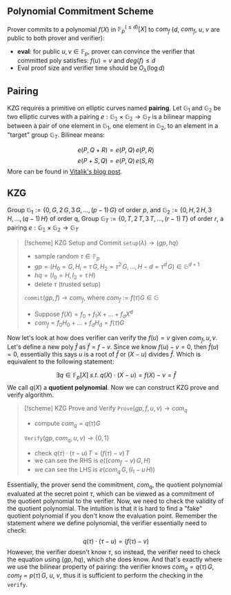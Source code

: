 
## Polynomial Commitment Scheme

Prover commits to a polynomial $f(X)$ in $\mathbb{F}^{(\leq d)}_p[X]$  to $com_f$ ($d$, $com_f$, $u$, $v$ are public to both prover and verifier):
- **eval**: for public $u,v \in \mathbb{F}_p$, prover can convince the verifier that committed poly satisfies:
	$f(u) = v$ and $deg(f)\leq d$
- Eval proof size and verifier time should be $O_{\lambda}(\log d)$

## Pairing 

KZG requires a primitive on elliptic curves named **pairing**. Let $\mathbb{G}_1$ and $\mathbb{G_2}$ be two elliptic curves with a pairing $e: \mathbb{G_1} \times \mathbb{G_2} \rightarrow \mathbb{G}_T$ is a bilinear mapping between a pair of one element in $\mathbb{G}_1$, one element in $\mathbb{G}_2$, to an element in a "target" group $\mathbb{G}_T$. Bilinear means:

$$ e(P, Q+R) = e(P, Q) \, e(P, R)$$$$e(P+S, Q) = e(P, Q) \, e(S, R) $$
More can be found in [Vitalik's blog post](https://vitalik.ca/general/2017/01/14/exploring_ecp.html).

## KZG 

Group $\mathbb{G}_1 :=\{ 0, G, 2\,G, 3\,G, \ldots, (p-1)\,G\}$ of order $p$, and $\mathbb{G}_2 := \{0, H, 2\, H, 3\,H, \ldots, (q-1) \,H \}$ of order q,  Group $\mathbb{G}_T :=\{ 0, T, 2\,T, 3\,T, \ldots, (r-1)\,T\}$ of order $r$, a pairing $e: \mathbb{G_1} \times \mathbb{G_2} \rightarrow \mathbb{G}_T$ 

>[!scheme] KZG Setup and Commit
> $\texttt{setup}(\lambda) \rightarrow (gp, hq)$
> - sample random $\tau \in \mathbb{F}_p$
> - $gp = ( H_0 = G, H_i = \tau \, G, H_2 = \tau^2 \, G, \ldots, H-d = \tau^{d} \, G) \in \mathbb{G}^{d+1}$
> - $hq = ( I_0 = H, I_2 = \tau \, H)$
> - delete $\tau$ (trusted setup)
> 
> $\texttt{commit}(gp, f) \rightarrow com_f$, where $com_f := f(\tau) G \in \mathbb{G}$
> - Suppose $f(X) = f_0 + f_1 X + \ldots + f_d X^d$
> - $com_f = f_0 H_0 + \ldots + f_d H_d =f(\tau) G$

Now let's look at how does verifier can verify the $f(u) =v$ given $com_f, u, v$. Let's define a new poly $\hat{f}$ as $\hat{f} = f -v$. Since we know $f(u) - v = 0$, then $\hat{f}(u) = 0$, essentially this says $u$ is a root of $\hat{f}$ or $(X - u)$ divides $\hat{f}$. Which is equivalent to the following statement:

$$\exists q \in \mathbb{F}_p[X] \; s.t. \; q(X) \cdot (X-u) = f(X) - v = \hat{f}$$
We call $q(X)$ a **quotient polynomial**.  Now we can construct KZG prove and verify algorithm.

>[!scheme] KZG Prove and Verify
>$\texttt{Prove}(gp, f, u, v) \rightarrow com_q$
>- compute $com_q = q(\tau) G$ 
>
>$\texttt{Verify}(gp, com_q, u, v) \rightarrow \{0, 1\}$
>- check $q(\tau) \cdot (\tau - u ) \, T = (f(\tau)  - v) \, T$  
>- we can see the RHS  is $e((com_f \,  - v)\, G, H)$
>- we can see the LHS is $e(com_q \, G, (I_1 - u \, H))$

Essentially, the prover send the commitment, $com_q$,  the quotient polynomial evaluated at the secret point $\tau$, which can be viewed as a commitment of the quotient polynomial to the verifier.  Now, we need to check the validity of the quotient polynomial. The intuition is that it is hard to find a "fake" quotient polynomial if you don't know the evaluation point. Remember the statement where we define polynomial, the verifier essentially need to check:
$$q(\tau) \cdot (\tau - u ) = (f(\tau)  - v)$$
However, the verifier doesn't know $\tau$, so instead, the verifier need to check the equation using $(gp, hq)$, which she does know. And that's exactly where we use the bilinear property of pairing: the verifier knows $com_q=q(\tau) \, G$, $com_f=p(\tau) \, G$, $u$, $v$, thus it is sufficient to perform the checking in the $\texttt{verify}$.


